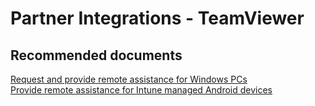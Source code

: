 <properties
	pageTitle="Partner Integrations - TeamViewer"
	description="Partner Integrations - TeamViewer"
	service="microsoft.intune"
	resource="intune"
	authors="mackie1604"
	displayOrder=""
	selfHelpType="generic"
	supportTopicIds="32568889"
	resourceTags=""
	productPesIds="15584"
	cloudEnvironments="public"
/>

# Partner Integrations - TeamViewer

## **Recommended documents**

[Request and provide remote assistance for Windows PCs](https://docs.microsoft.com/intune/skycure-mobile-threat-defense-connector)<br>
[Provide remote assistance for Intune managed Android devices](https://docs.microsoft.com/intune-classic/deploy-use/request-and-provide-remote-assistance-for-windows-pcs-in-microsoft-intune)<br>




